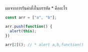 ผลจากการรันคำสั่งในบรรทัด * คืออะไร

```js
const arr = ["a", "b"];

arr.push(function() {
  alert(this);
})

arr[2](); // * alert a,b,function()
```